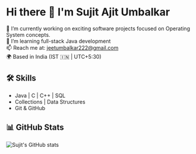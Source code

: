 # Hi there 👋 I'm Sujit Ajit Umbalkar

🔭 I’m currently working on exciting software projects focused on Operating System concepts.  
🌱 I’m learning full-stack Java development  
📫 Reach me at: jeetumbalkar222@gmail.com  
🌍 Based in India (IST 🇮🇳 | UTC+5:30)

## 🛠 Skills

- Java | C | C++ | SQL  
- Collections | Data Structures  
- Git & GitHub

## 📊 GitHub Stats

![Sujit's GitHub stats](https://github-readme-stats.vercel.app/api?username=SujitAjitUmbalkar&show_icons=true&theme=default)

